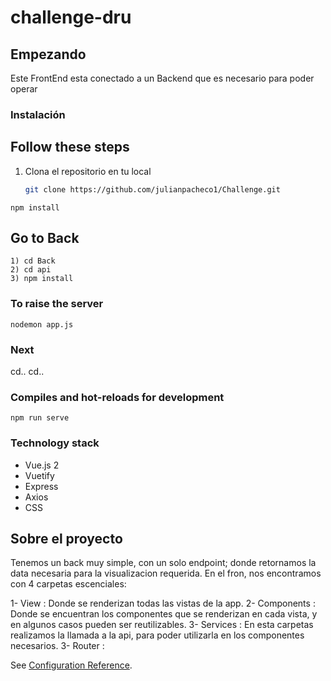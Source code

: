 # challenge-dru

## Empezando

Este FrontEnd esta conectado a un Backend que es necesario para poder operar

### Instalación

## Follow these steps

1. Clona el repositorio en tu local
   ```sh
   git clone https://github.com/julianpacheco1/Challenge.git
   ```

```
npm install
```

## Go to Back

```
1) cd Back
2) cd api
3) npm install
```

### To raise the server

```
nodemon app.js
```
### Next
cd..
cd..

### Compiles and hot-reloads for development

```
npm run serve
```

### Technology stack

- Vue.js 2
- Vuetify
- Express
- Axios
- CSS


## Sobre el proyecto

Tenemos un back muy simple, con un solo endpoint; donde retornamos la data necesaria para la visualizacion requerida.
En el fron, nos encontramos con 4 carpetas escenciales:

1- View : Donde se renderizan todas las vistas de la app.
2- Components : Donde se encuentran los componentes que se renderizan en cada vista, y en algunos casos pueden ser reutilizables.
3- Services : En esta carpetas realizamos la llamada a la api, para poder utilizarla en los componentes necesarios.
3- Router : 

See [Configuration Reference](https://cli.vuejs.org/config/).
